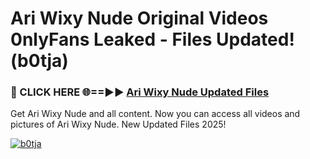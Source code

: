 # Ari Wixy Nude Original Videos 0nlyFans Leaked - Files Updated! (b0tja)

<h3>🔴 CLICK HERE 🌐==►► <a href="https://tinyurl.com/yc6ubb5a" rel="nofollow">Ari Wixy Nude Updated Files</a></h3>

Get Ari Wixy Nude and all content. Now you can access all videos and pictures of Ari Wixy Nude. New Updated Files 2025!

[![b0tja](https://i.imgur.com/7eu0CRL.gif)](https://tinyurl.com/yc6ubb5a)
